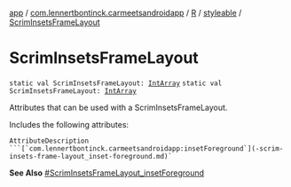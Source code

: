 [app](../../../index.md) / [com.lennertbontinck.carmeetsandroidapp](../../index.md) / [R](../index.md) / [styleable](index.md) / [ScrimInsetsFrameLayout](./-scrim-insets-frame-layout.md)

# ScrimInsetsFrameLayout

`static val ScrimInsetsFrameLayout: `[`IntArray`](https://kotlinlang.org/api/latest/jvm/stdlib/kotlin/-int-array/index.html)
`static val ScrimInsetsFrameLayout: `[`IntArray`](https://kotlinlang.org/api/latest/jvm/stdlib/kotlin/-int-array/index.html)

Attributes that can be used with a ScrimInsetsFrameLayout.

Includes the following attributes:

    AttributeDescription ```[`com.lennertbontinck.carmeetsandroidapp:insetForeground`](-scrim-insets-frame-layout_inset-foreground.md)`

**See Also**
[#ScrimInsetsFrameLayout_insetForeground](-scrim-insets-frame-layout_inset-foreground.md)

